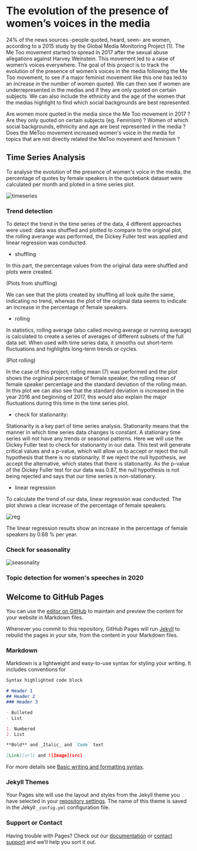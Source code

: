 # The evolution of the presence of women’s voices in the media

24% of the news sources -people quoted, heard, seen- are women, according to a 2015 study by the Global Media Monitoring Project (1).
The Me Too movement started to spread in 2017 after the sexual abuse allegations against Harvey Weinstein. This movement led to a raise of women’s voices everywhere.
The goal of this project is to track the evolution of the presence of women’s voices in the media following the Me Too movement, to see if a major feminist movement like this one has led to an increase in the number of women quoted. We can then see if women are underrepresented in the medias and if they are only quoted on certain subjects. We can also include the ethnicity and the age of the women that the medias highlight to find which social backgrounds are best represented.

Are women more quoted in the media since the Me Too movement in 2017 ? Are they only quoted on certain subjects (eg. Feminism) ? Women of which social backgrounds, ethnicity and age are best represented in the media ? Does the MeToo movement increased women's voice in the media for topics that are not directly related the MeToo movement and feminism ?

## Time Series Analysis

To analyse the evolution of the presence of women's voice in the media, the percentage of quotes by female speakers in the quotebank dataset were calculated per month and ploted in a time series plot. 

![timeseries](https://user-images.githubusercontent.com/91726001/146085588-108b6842-7aea-442d-9a14-252cd152d258.png)

### Trend detection

To detect the trend in the time series of the data, 4 different approaches were used: data was shuffled and plotted to compare to the original plot, the rolling averange was performed, the Dickey Fuller test was applied and linear regression was conducted. 

- shuffling

In this part, the percentage values from the original data were shuffled and plots were created. 

(Plots from shuffling)

We can see that the plots created by shuffling all look quite the same, indicating no trend, whereas the plot of the original data seems to indicate an increase in the percentage of female speakers.  

- rolling

In statistics, rolling average (also called moving average or running average) is calculated to create a series of averages of different subsets of the full data set. When used with time series data, it smooths out short-term fluctuations and highlights long-term trends or cycles. 

(Plot rolling) 

In the case of this project, rolling mean (7) was performed and the plot shows the orgininal percentage of female speaker, the rolling mean of female speaker percentage and the standard deviation of the rolling mean. In this plot we can also see that the standard deviation is increased in the year 2016 and beginning of 2017, this would also explain the major fluctuations during this time in the time series plot. 

- check for stationarity:

Stationarity is a key part of time series analysis. Stationarity means that the manner in which time series data changes is constant. A stationary time series will not have any trends or seasonal patterns. Here we will use the Dickey Fuller test to check for stationarity in our data. This test will generate critical values and a p-value, which will allow us to accept or reject the null hypothesis that there is no stationarity. If we reject the null hypothesis, we accept the alternative, which states that there is stationarity. As the p-value of the Dickey Fuller test for our data was 0.87, the null hypothesis is not being rejected and says that our time series is non-stationary. 

- linear regression

To calculate the trend of our data, linear regression was conducted. The plot shows a clear increase of the percentage of female speakers.  

![reg](https://user-images.githubusercontent.com/91726001/146176743-ffd09169-0550-4c3d-830a-bb55086eb9bd.png)

The linear regression results show an increase in the percentage of female speakers by 0.68 % per year.

### Check for seasonality

![seasonality](https://user-images.githubusercontent.com/91726001/146163788-6e196a18-4e17-4b1c-8035-35d35199ec9a.png)



### Topic detection for women's speeches in 2020




## Welcome to GitHub Pages

You can use the [editor on GitHub](https://github.com/LucieCastella2/ADA-Data-Story/edit/gh-pages/index.md) to maintain and preview the content for your website in Markdown files.

Whenever you commit to this repository, GitHub Pages will run [Jekyll](https://jekyllrb.com/) to rebuild the pages in your site, from the content in your Markdown files.

### Markdown

Markdown is a lightweight and easy-to-use syntax for styling your writing. It includes conventions for

```markdown
Syntax highlighted code block

# Header 1
## Header 2
### Header 3

- Bulleted
- List

1. Numbered
2. List

**Bold** and _Italic_ and `Code` text

[Link](url) and ![Image](src)
```

For more details see [Basic writing and formatting syntax](https://docs.github.com/en/github/writing-on-github/getting-started-with-writing-and-formatting-on-github/basic-writing-and-formatting-syntax).

### Jekyll Themes

Your Pages site will use the layout and styles from the Jekyll theme you have selected in your [repository settings](https://github.com/LucieCastella2/ADA-Data-Story/settings/pages). The name of this theme is saved in the Jekyll `_config.yml` configuration file.

### Support or Contact

Having trouble with Pages? Check out our [documentation](https://docs.github.com/categories/github-pages-basics/) or [contact support](https://support.github.com/contact) and we’ll help you sort it out.
